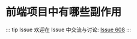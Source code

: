 # 前端项目中有哪些副作用



::: tip Issue 
 欢迎在 Issue 中交流与讨论: [Issue 608](https://github.com/shfshanyue/Daily-Question/issues/608) 
:::



